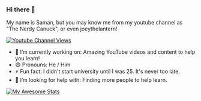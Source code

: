 ### Hi there 👋

My name is Saman, but you may know me from my youtube channel as "The Nerdy Canuck", or even joeythelantern!

[![Youtube Channel Views](https://img.shields.io/youtube/channel/views/UCmG1UbEI0iFE1tAw2SyvvXg?style=social.svg)](http://google.com.au/)

- 🔭 I’m currently working on: Amazing YouTube videos and content to help you learn!
- 😄 Pronouns: He / Him
- ⚡ Fun fact: I didn't start university until I was 25.  It's never too late.
- 🤔 I’m looking for help with: Finding more people to help learn.

[![My Awesome Stats](https://awesome-github-stats.azurewebsites.net/user-stats/joeythelantern?cardType=github&theme=github-dark&Border=24D6DD&Text=2CDD8B)](https://git.io/awesome-stats-card)

<!--
**joeythelantern/joeythelantern** is a ✨ _special_ ✨ repository because its `README.md` (this file) appears on your GitHub profile.

Here are some ideas to get you started:

- 🔭 I’m currently working on ...
- 🌱 I’m currently learning ...
- 👯 I’m looking to collaborate on ...
- 🤔 I’m looking for help with ...
- 💬 Ask me about ...
- 📫 How to reach me: ...
- 😄 Pronouns: ...
- ⚡ Fun fact: ...
-->
